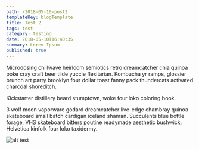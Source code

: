 ```yaml
---
path: /2018-05-10-post2
templateKey: blogTemplate
title: Test 2
tags: test
category: testing
date: 2018-05-10T16:40:35
summary: Lorem Ipsum
published: true
---
```

Microdosing chillwave heirloom semiotics retro dreamcatcher chia quinoa poke cray craft beer tilde yuccie flexitarian. Kombucha yr ramps, glossier brunch art party brooklyn four dollar toast fanny pack thundercats activated charcoal shoreditch. 

Kickstarter distillery beard stumptown, woke four loko coloring book. 

3 wolf moon vaporware godard dreamcatcher live-edge chambray quinoa skateboard small batch cardigan iceland shaman. Succulents blue bottle forage, VHS skateboard bitters poutine readymade aesthetic bushwick. Helvetica kinfolk four loko taxidermy.

<div class="image">
    <img src="http://via.placeholder.com/650x250" alt="alt test"    />
</div>
<!-- ![food](eaters-collective.jpg) -->
